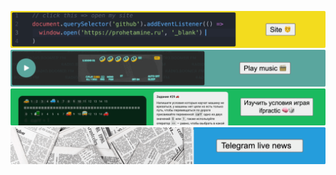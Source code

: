 [![prohetamine.ru](site.gif)](https://prohetamine.ru/)
[![radio-boomer](radio-boomer.gif)](https://prohetamine.github.io/radio-boomer/)
[![](ifpractic.gif)](https://prohetamine.github.io/ifpractic/?id=1)
[![](telegram.gif)](https://t.me/prohetamines)
